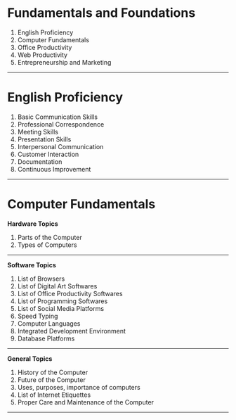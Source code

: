 # Fundamentals and Foundations

1. English Proficiency
2. Computer Fundamentals
3. Office Productivity
4. Web Productivity
5. Entrepreneurship and Marketing
___

# English Proficiency
1. Basic Communication Skills
2. Professional Correspondence
3. Meeting Skills
4. Presentation Skills
5. Interpersonal Communication
6. Customer Interaction
7. Documentation
8. Continuous Improvement
___



# Computer Fundamentals

**Hardware Topics**
1. Parts of the Computer
2. Types of Computers
___

**Software Topics**
1. List of Browsers
2. List of Digital Art Softwares
3. List of Office Productivity Softwares
4. List of Programming Softwares
5. List of Social Media Platforms
6. Speed Typing
7. Computer Languages
8. Integrated Development Environment
9. Database Platforms
___

**General Topics**
1. History of the Computer
2. Future of the Computer
3. Uses, purposes, importance of computers
4. List of Internet Etiquettes
5. Proper Care and Maintenance of the Computer
___